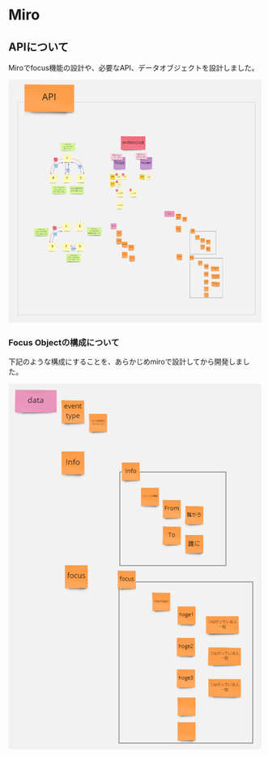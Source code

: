 # Miro

## APIについて

Miroでfocus機能の設計や、必要なAPI、データオブジェクトを設計しました。


<img src="./image/miro/api.png" width="500px">

<br>


### Focus Objectの構成について

下記のような構成にすることを、あらかじめmiroで設計してから開発しました。

<img src="./image/miro/domain.png" width="500px">

<br>

